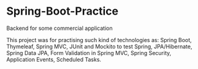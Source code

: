 # Spring-Boot-Practice

Backend for some commercial application

This project was for practising such kind of technologies as: Spring Boot, Thymeleaf, Spring MVC, JUnit and Mockito to test Spring, 
JPA/Hibernate, Spring Data JPA, Form Validation in Spring MVC, Spring Security, Application Events, Scheduled Tasks.
